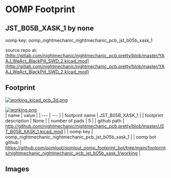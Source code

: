 # OOMP Footprint  
## JST_B05B_XASK_1  by none  
  
oomp key: oomp_nightmechanic_nightmechanic_pcb_jst_b05b_xask_1  
  
source repo at: [http://gitlab.com/nightmechanic/nightmechanic_pcb.pretty/blob/master/YAAJ_WeAct_BlackPill_SWD_2.kicad_mod](http://gitlab.com/nightmechanic/nightmechanic_pcb.pretty/blob/master/YAAJ_WeAct_BlackPill_SWD_2.kicad_mod)  
## Footprint  
  
[![working_kicad_pcb_3d.png](working_kicad_pcb_3d_600.png)](working_kicad_pcb_3d.png)  
  
[![working.png](working_600.png)](working.png)  
| name | value | 
| --- | --- | 
| footprint name | JST_B05B_XASK_1 | 
| footprint description | None | 
| number of pads | 5 | 
| github path | http://github.com/nightmechanic/nightmechanic_pcb.pretty/blob/master/JST_B05B_XASK_1.kicad_mod | 
| oomp key | oomp_nightmechanic_nightmechanic_pcb_jst_b05b_xask_1 | 
| oomp bot github | https://github.com/oomlout/oomlout_oomp_footprint_bot/tree/main/footprints/nightmechanic_nightmechanic_pcb_jst_b05b_xask_1/working | 
## Images  
